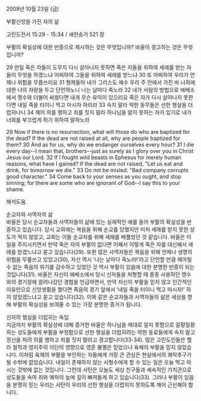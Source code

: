 2009년 10월 23일 (금)

부활신앙을 가진 자의 삶



고린도전서 15:29 - 15:34 / 새찬송가 521 장


부활의 확실성에 대한 반증으로 제시하는 것은 무엇입니까? 
바울이 경고하는 것은 무엇입니까?  

29 만일 죽은 자들이 도무지 다시 살아나지 못하면 죽은 자들을 위하여 세례를 받는 자들이 무엇을 하겠느냐 어찌하여 그들을 위하여 세례를 받느냐 30 또 어찌하여 우리가 언제나 위험을 무릅쓰리요 31 형제들아 내가 그리스도 예수 우리 주 안에서 가진 바 너희에 대한 나의 자랑을 두고 단언하노니 나는 날마다 죽노라 32 내가 사람의 방법으로 에베소에서 맹수와 더불어 싸웠다면 내게 무슨 유익이 있으리요 죽은 자가 다시 살아나지 못한다면 내일 죽을 터이니 먹고 마시자 하리라 33 속지 말라 악한 동무들은 선한 행실을 더럽히나니 34 깨어 의를 행하고 죄를 짓지 말라 하나님을 알지 못하는 자가 있기로 내가 너희를 부끄럽게 하기 위하여 말하노라    

29 Now if there is no resurrection, what will those do who are baptized for the dead? If the dead are not raised at all, why are people baptized for them? 30 And as for us, why do we endanger ourselves every hour? 31 I die every day--I mean that, brothers--just as surely as I glory over you in Christ Jesus our Lord. 32 If I fought wild beasts in Ephesus for merely human reasons, what have I gained? If the dead are not raised, "Let us eat and drink, for tomorrow we die." 33 Do not be misled: "Bad company corrupts good character." 34 Come back to your senses as you ought, and stop sinning; for there are some who are ignorant of God--I say this to your shame.

해석도움





순교자와 사역자의 삶  
바울은 당시 순교자들과 사역자들의 삶에 있는 실제적인 예를 들어 부활의 확실성을 반증하고 있습니다. 당시 교회에는 복음을 위해 순교를 당했지만 미처 세례를 받지 못한 성도가 적지 않았고, 교회는 이들 순교자를 위해 세례를 베풀었던 것 같습니다. 바울은 이 일을 주지시키면서 만약 죽은 자의 부활이 없다면 어째서 이렇게 죽은 자를 대신해서 세례를 받겠느냐고 묻고 있습니다(29). 또한 많은 사역자들은 복음을 위해 언제나 생명의 위협을 무릎쓰고 있었고(30), 자신 역시 ‘나는 날마다 죽노라!’라고 단언할 만큼 헤아릴 수 없는 죽음의 위기를 감수하고 있었던 것 역시 부활이 있음에 대한 분명한 반증이 되는 것입니다(31). 바울은 자신이 에베소에서 당시 신자들을 처형할 때 종종 사용하던 맹수와의 경기장에 끌려나갔던 경험을 언급하면서, 만약 자신이 부활을 믿지 않고 인간적인 이유만으로 신앙생활을 했다면 죽음의 경기 앞에서 ‘내일 죽을 터이니 먹고 마시자!’ 하지 않았겠느냐고 묻고 있습니다(32). 이와 같은 순교자들과 사역자들의 삶은 세상을 향해 부활의 확실성을 보여줄 수 있는 가장 분명한 증거가 됩니다.                  

신자의 행실을 더럽히는 속임  
지금까지 부활의 확실성에 대해 증거한 바울은 하나님을 제대로 알지 못함으로 갈팡질팡하는 성도들에게 부활을 부정함으로 선한 행실을 더럽히려는 악한 동료들에게 속지 말고 정신을 차려 의를 행하고 죄를 짓지 말라고 경고합니다(33-34). 많은 고린도인들은 헬라 철학과 영지주의 이단의 영향으로 영혼 불멸은 믿었으나 육체의 부활을 믿지 않았습니다. 이처럼 육체의 부활을 부인하는 자들에게 가장 큰 관심은 현실에서의 쾌락추구가 될 수밖에 없었습니다. 내일이 존재하지 않는 사형수에게 할 수 있는 일은 오늘 먹고 마시는 것밖에 없는 것입니다. 그런데 사탄은 오늘도 세상 친구들과 세속적인 가치관으로 성도들을 속여 죄와 쾌락의 늪에 깊이 빠져들게 하고 있습니다(33). 그러나 부활이 있음을 분명히 믿는 우리는 사탄이 우리의 선한 행실을 더럽히지 못하도록 깨어 근신해야 합니다.